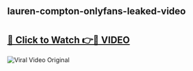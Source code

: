 ## lauren-compton-onlyfans-leaked-video 

# <h2><a href="http://freeplayer.one?title=lauren-compton-onlyfans-leaked-video&ref=23J">🔗 Click to Watch 👉🔴 VIDEO</a></h2>

<a href="http://freeplayer.one?title=lauren-compton-onlyfans-leaked-video&ref=23J" rel="nofollow" data-target="animated-image.originalLink"><img src="https://i.ibb.co.com/xMMVF88/686577567.gif" alt="Viral Video Original" style="max-width: 100%; display: inline-block;" data-target="animated-image.originalImage"></a>

